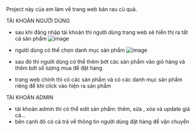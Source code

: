 Project này của em làm về trang web bán rau củ quả. 

TÀI KHOẢN NGƯỜI DÙNG
- sau khi đăng nhập tài khoản thì người dùng trang web sẽ hiển thị ra tất cả sản phẩm
![image](https://github.com/BuiDucLoc-HE176843/Asm-Prj-loc/assets/163886379/40c282d8-d1e2-4fcc-9650-dfbb7b737255)

- người dùng có thể chọn danh mục sản phẩm
![image](https://github.com/BuiDucLoc-HE176843/Asm-Prj-loc/assets/163886379/4423ab39-96cd-4843-95f8-369076a8542f)


- sau đó thì người dùng có thể thêm bớt các sản phẩm vào giỏ hàng và thêm bớt số lượng mua để đặt hàng
- trang web chính thì có các sản phẩm và có các danh mục sản phẩm riêng để khi click vào hiện ra sản phẩm

TÀI KHOẢN ADMIN
- tài khoản admin thì có thể edit sản phẩm: thêm, sửa , xóa và update giá cả...
- bên cạnh đó có cả trả về thông tin người dùng đặt hàng để vận chuyển
